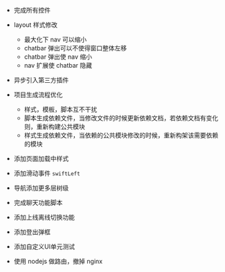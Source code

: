 <!-- - 缩小到平板状态，修复小图标不能展开 -->
<!-- - 修复 popover 箭头问题 -->
<!-- - Table 样式更换成 weili -->
<!-- - checkbox Radio 样式修复 -->
- 完成所有控件

- layout 样式修改
  - 最大化下 nav 可以缩小
  - chatbar 弹出可以不使得窗口整体左移
  - chatbar 弹出使 nav 缩小
  - nav 扩展使 chatbar 隐藏

- 异步引入第三方插件
- 项目生成流程优化
  - 样式，模板，脚本互不干扰
  - 脚本生成依赖文件，当修改文件的时候更新依赖文档，若依赖文档有变化则，重新构建公共模块
  - 样式生成依赖文件，当依赖的公共模块修改的时候，重新构架该需要依赖的模块

- 添加页面加载中样式
- 添加滑动事件 `swiftLeft`
- 导航添加更多层树级
- 完成聊天功能脚本
- 添加上线离线切换功能
- 添加登出弹框

- 添加自定义UI单元测试
- 使用 nodejs 做路由，撤掉 nginx
